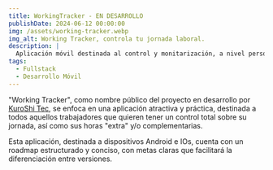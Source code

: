 ```yaml
---
title: WorkingTracker - EN DESARROLLO
publishDate: 2024-06-12 00:00:00
img: /assets/working-tracker.webp
img_alt: Working Tracker, controla tu jornada laboral.
description: |
  Aplicación móvil destinada al control y monitarización, a nivel personal, de la jornada de trabajo.
tags:
  - Fullstack
  - Desarrollo Móvil
---
```


"Working Tracker", como nombre público del proyecto en desarrollo por <a href="https://kuroshitec.com/">KuroShi Tec</a>, se enfoca en una aplicación atractiva y práctica, destinada a todos aquellos trabajadores que quieren tener un control total sobre su jornada, así como sus horas "extra" y/o complementarias.

Esta aplicación, destinada a dispositivos Android e IOs, cuenta con un roadmap estructurado y conciso, con metas claras que facilitará la diferenciación entre versiones.
